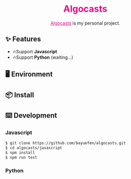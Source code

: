 <h1 style='color:rgb(230,3,135);' align="center">Algocasts </h1>

<div align="center">
  <a href="https://github.com/bayuefen/algocasts" style='color:rgb(230,3,135);'>Algocasts</a> is my personal project.
</div>

## ✨ Features
- :fire:Support **Javascript**
- 🔥Support **Python** (waiting...)

## 🖥 Environment


## 📦 Install


## ⌨️ Development

### Javascript

```bash
$ git clone https://github.com/bayuefen/algocasts.git
$ cd algocasts/javascript
$ npm install
$ npm run test
```



### Python